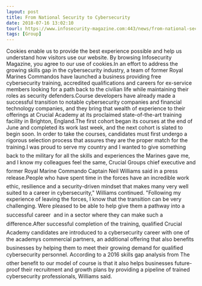 ```yaml
---
layout: post
title: From National Security to Cybersecurity
date: 2018-07-16 13:02:10
tourl: https://www.infosecurity-magazine.com:443/news/from-national-security-to/
tags: [Group]
---
```

Cookies enable us to provide the best experience possible and help us understand how visitors use our website. By browsing Infosecurity Magazine, you agree to our use of cookies.In an effort to address the growing skills gap in the cybersecurity industry, a team of former Royal Marines Commandos have launched a business providing free cybersecurity training, accredited qualifications and careers for ex-service members looking for a path back to the civilian life while maintaining their roles as security defenders.Course developers have already made a successful transition to notable cybersecurity companies and financial technology companies, and they bring that wealth of experience to their offerings at Crucial Academy at its proclaimed state-of-the-art training facility in Brighton, England.The first cohort began its courses at the end of June and completed its work last week, and the next cohort is slated to begin soon. In order to take the courses, candidates must first undergo a rigorous selection process that assures they are the proper match for the training.I was proud to serve my country and I wanted to give something back to the military for all the skills and experiences the Marines gave me, and I know my colleagues feel the same, Crucial Groups chief executive and former Royal Marine Commando Captain Neil Williams said in a press release.People who have spent time in the forces have an incredible work ethic, resilience and a security-driven mindset that makes many very well suited to a career in cybersecurity," Williams continued. "Following my experience of leaving the forces, I know that the transition can be very challenging. Were pleased to be able to help give them a pathway into a successful career  and in a sector where they can make such a difference.After successful completion of the training, qualified Crucial Academy candidates are introduced to a cybersecurity career with one of the academys commercial partners, an additional offering that also benefits businesses by helping them to meet their growing demand for qualified cybersecurity personnel. According to a 2016 skills gap analysis from The other benefit to our model of course is that it also helps businesses future-proof their recruitment and growth plans by providing a pipeline of trained cybersecurity professionals, Williams said.